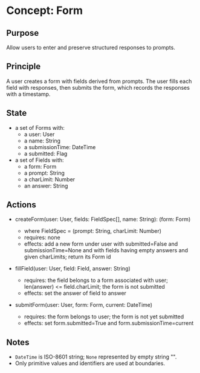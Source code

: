 # Concept: Form

## Purpose
Allow users to enter and preserve structured responses to prompts.

## Principle
A user creates a form with fields derived from prompts. The user fills each field with responses, then submits the form, which records the responses with a timestamp.

## State
* a set of Forms with:
  + a user: User
  + a name: String
  + a submissionTime: DateTime
  + a submitted: Flag
* a set of Fields with:
  + a form: Form
  + a prompt: String
  + a charLimit: Number
  + an answer: String

## Actions
* createForm(user: User, fields: FieldSpec[], name: String): (form: Form)
  + where FieldSpec = (prompt: String, charLimit: Number)
  + requires: none
  + effects: add a new form under user with submitted=False and submissionTime=None and with fields having empty answers and given charLimits; return its Form id

* fillField(user: User, field: Field, answer: String)
  + requires: the field belongs to a form associated with user; len(answer) <= field.charLimit; the form is not submitted
  + effects: set the answer of field to answer

* submitForm(user: User, form: Form, current: DateTime)
  + requires: the form belongs to user; the form is not yet submitted
  + effects: set form.submitted=True and form.submissionTime=current

## Notes
* `DateTime` is ISO-8601 string; `None` represented by empty string "".
* Only primitive values and identifiers are used at boundaries.


